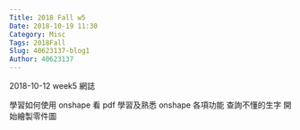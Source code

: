 ```yaml
---
Title: 2018 Fall w5
Date: 2018-10-19 11:30
Category: Misc
Tags: 2018Fall
Slug: 40623137-blog1
Author: 40623137
---
```


2018-10-12 week5 網誌

<!-- PELICAN_END_SUMMARY -->

學習如何使用 onshape
看 pdf 學習及熟悉 onshape 各項功能 
查詢不懂的生字
開始繪製零件圖



